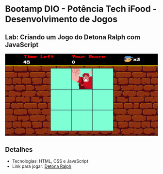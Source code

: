 # Bootamp DIO - Potência Tech iFood - Desenvolvimento de Jogos

## Lab: Criando um Jogo do Detona Ralph com JavaScript

![Detona Ralph JavaScript](./screenshot/detona-ralph-js.png)

## Detalhes 
- Tecnologias: HTML, CSS e JavaScript
- Link para jogar: [Detona Ralph](http://github.com)